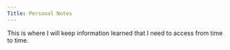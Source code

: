 ```yaml
---
Title: Personal Notes
---
```


This is where I will keep information learned that I need to access from time to time. 
